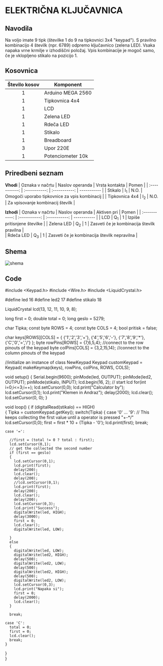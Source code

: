 # ELEKTRIČNA KLJUČAVNICA
## Navodila
Na voljo imate 9 tipk (številke 1 do 9 na tipkovnici 3x4 "keypad"). S pravilno kombinacijo 4 številk (npr. 6789) odpremo ključavnico (zelena LED). Vsaka napaka vrne krmilje v izhodiščni položaj. Vpis kombinacije je mogoč samo, če je vklopljeno stikalo na pozicijo 1. 

## Kosovnica

| Število kosov |    Komponent   |
| :-----------: |    ----------- |
|       1       | Arduino MEGA 2560    |
|       1       | Tipkovnica 4x4 |
|       1       | LCD            | 
|       1       | Zelena LED     | 
|    1          | Rdeča LED    |
|     1         | Stikalo        |
|    1          | Breadboard     |
|    3          | Upor 220E     |
|    1          | Potenciometer 10k     |


## Priredbeni seznam

**Vhodi**
| Oznaka v načrtu |    Naslov operanda   |    Vrsta kontakta   |    Pomen   |
| :-----------: |    :-----------: |  :-----------:     |    -----------  |
|       Stikalo      |  I<sub>1</sub>     |       N.O.       | Omogoči uporabo tipkovnice za vpis kombinacij             |
|       Tipkovnica 4x4       | I<sub>2</sub>       |       N.O.       | Za vpisovanje kombinacij številk             |      


**Izhodi**
| Oznaka v načrtu |    Naslov operanda   |    Aktiven pri   |    Pomen   |
| :-----------: |    :-----------: |  :-----------:     |    -----------  |
|      LCD       |  Q<sub>1</sub>     |       1       |     Izpiše pritisnjene številke         |
|       Zelena LED      | Q<sub>2</sub>       |       1       |    Zasveti če je kombinacija številk pravilna          |    
|      Rdeča LED       | Q<sub>3</sub>       |       1       |       Zasveti če je kombinacija številk nepravilna       |   



## Shema
![shema](https://user-images.githubusercontent.com/123487347/230125680-92dbe2e2-ed9c-4b9e-a125-9d955d77aa6a.png)

## Code


#include <Keypad.h>
#include <Wire.h> 
#include <LiquidCrystal.h>

#define led 16
#define led2 17
#define stikalo 18

LiquidCrystal lcd(13, 12, 11, 10, 9, 8);

long first = 0;
double total = 0;
long geslo = 5279;

char Tipka;
const byte ROWS = 4;
const byte COLS = 4;
bool pritisk = false;

char keys[ROWS][COLS] = {
  {'1','2','3','+'},
  {'4','5','6','-'},
  {'7','8','9','*'},
  {'C','0','=','/'}
};
byte rowPins[ROWS] = {7,6,5,4}; //connect to the row pinouts of the keypad
byte colPins[COLS] = {3,2,15,14}; //connect to the column pinouts of the keypad

//initialize an instance of class NewKeypad
Keypad customKeypad = Keypad( makeKeymap(keys), rowPins, colPins, ROWS, COLS); 

void setup()
{
Serial.begin(9600);
pinMode(led, OUTPUT);
pinMode(led2, OUTPUT);
pinMode(stikalo, INPUT);
lcd.begin(16, 2);               // start lcd
for(int i=0;i<=3;i++);
lcd.setCursor(0,0);
  lcd.print("Calculator by");
  lcd.setCursor(0,1);
  lcd.print("Klemen in Andraz");
delay(2000);
lcd.clear();
lcd.setCursor(0, 0);
}


void loop()
{
  if (digitalRead(stikalo) == HIGH)                            
  {
    Tipka = customKeypad.getKey();
    switch(Tipka) 
    {
    case '0' ... '9': // This keeps collecting the first value until a operator is pressed "+-*/"
      lcd.setCursor(0,0);
      first = first * 10 + (Tipka - '0');
      lcd.print(first);
      break;
  
    case '=':
  
      //first = (total != 0 ? total : first);
      lcd.setCursor(0,1);
      // get the collected the second number
      if (first == geslo)
      {
        lcd.setCursor(0,1);
        lcd.print(first);
        delay(200);
        lcd.clear();
        delay(200);
        //lcd.setCursor(0,1);
        lcd.print(first);
        delay(200);
        lcd.clear();
        delay(200);
        lcd.setCursor(0,3);
        lcd.print("Success");
        digitalWrite(led, HIGH);
        delay(3000);
        first = 0;
        lcd.clear();
        digitalWrite(led, LOW);
  
      }
      else
      {
        digitalWrite(led, LOW);
        digitalWrite(led2, HIGH);
        delay(500);
        digitalWrite(led2, LOW);
        delay(500);
        digitalWrite(led2, HIGH);
        delay(500);
        digitalWrite(led2, LOW);
        lcd.setCursor(0,3);
        lcd.print("Napaka si");
        first = 0;
        delay(2000);
        lcd.clear();
      }
  
      break;
  
    case 'C':
      total = 0;
      first = 0;
      lcd.clear();
      break;
    }
  }  
}



